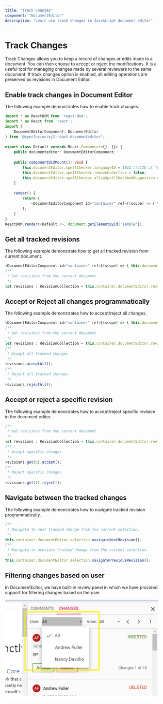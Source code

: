 ```yaml
---
title: "Track Changes"
component: "DocumentEditor"
description: "Learn use track changes in JavaScript document editor"
---
```


# Track Changes

Track Changes allows you to keep a record of changes or edits made to a document. You can then choose to accept or reject the modifications. It is a useful tool for managing changes made by several reviewers to the same document. If track changes option is enabled, all editing operations are preserved as revisions in Document Editor.

## Enable track changes in Document Editor

The following example demonstrates how to enable track changes.

```typescript
import * as ReactDOM from 'react-dom';
import * as React from 'react';
import {
    DocumentEditorComponent, DocumentEditor
} from '@syncfusion/ej2-react-documenteditor';

export class Default extends React.Component<{}, {}> {
    public documenteditor: DocumentEditorComponent;

    public componentDidMount(): void {
        this.documentEditor.spellChecker.languageID = 1033 //LCID of "en-us";
        this.documentEditor.spellChecker.removeUnderline = false;
        this.documentEditor.spellChecker.allowSpellCheckAndSuggestion = true;
    }

    render() {
        return (
            <DocumentEditorComponent id="container" ref={(scope) => { this.documenteditor = scope; }} enableTrackChanges={true}/>
        );
    }
}
ReactDOM.render(<Default />, document.getElementById('sample'));
```

## Get all tracked revisions

The following example demonstrate how to get all tracked revision from current document.

```typescript
<DocumentEditorComponent id="container" ref={(scope) => { this.documenteditor = scope; }} enableTrackChanges={true}/>
/**
 * Get revisions from the current document
 */
let revisions : RevisionCollection = this.container.documentEditor.revisions;
```

## Accept or Reject all changes programmatically

The following example demonstrates how to accept/reject all changes.

```typescript
<DocumentEditorComponent id="container" ref={(scope) => { this.documenteditor = scope; }} enableTrackChanges={true}/>
/**
 * Get revisions from the current document
 */
let revisions : RevisionCollection = this.container.documentEditor.revisions;
/**
 * Accept all tracked changes
 */
revisions.acceptAll();
/**
 * Reject all tracked changes
 */
revisions.rejectAll();
```

## Accept or reject a specific revision

The following example demonstrates how to accept/reject specific revision in the document editor.

```typescript
/**
 * Get revisions from the current document
 */
let revisions : RevisionCollection = this.container.documentEditor.revisions;
/**
 * Accept specific changes
 */
revisions.get(0).accept();
/**
 * Reject specific changes
 */
revisions.get(1).reject();
```

## Navigate between the tracked changes

The following example demonstrates how to navigate tracked revision programmatically.

```typescript
/**
 * Navigate to next tracked change from the current selection.
 */
this.container.documentEditor.selection.navigateNextRevision();
/**
 * Navigate to previous tracked change from the current selection.
 */
this.container.documentEditor.selection.navigatePreviousRevision();
```

## Filtering changes based on user

In DocumentEditor, we have built-in review panel in which we have provided support for filtering changes based on the user.

![Track changes](images/track-changes.png)